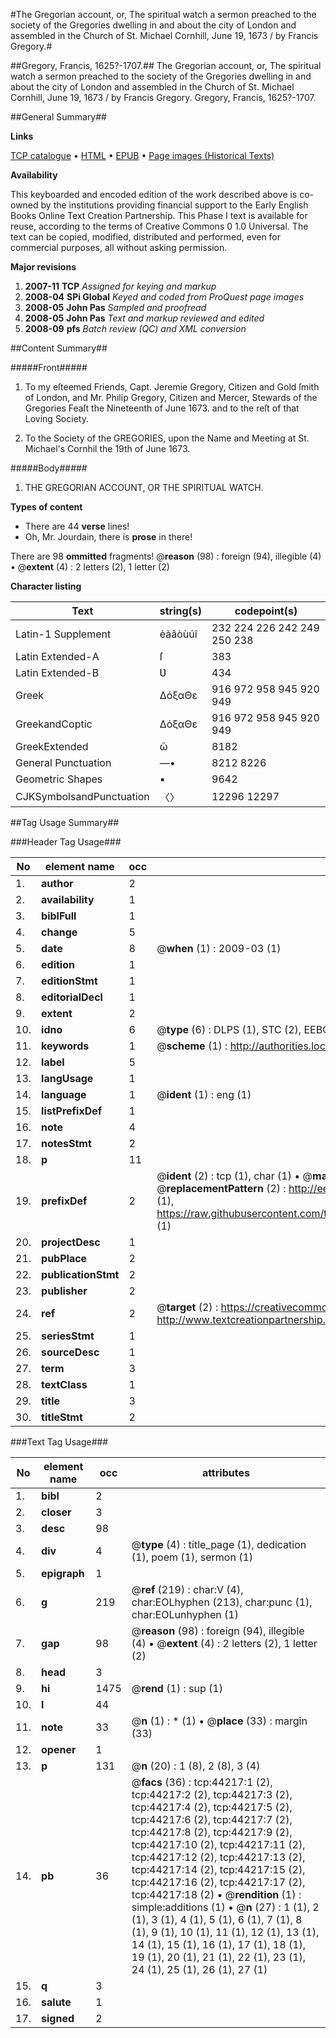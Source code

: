 #The Gregorian account, or, The spiritual watch a sermon preached to the society of the Gregories dwelling in and about the city of London and assembled in the Church of St. Michael Cornhill, June 19, 1673 / by Francis Gregory.#

##Gregory, Francis, 1625?-1707.##
The Gregorian account, or, The spiritual watch a sermon preached to the society of the Gregories dwelling in and about the city of London and assembled in the Church of St. Michael Cornhill, June 19, 1673 / by Francis Gregory.
Gregory, Francis, 1625?-1707.

##General Summary##

**Links**

[TCP catalogue](http://www.ota.ox.ac.uk/tcp/)  • 
[HTML](http://tei.it.ox.ac.uk/tcp/Texts-HTML/free/A42/A42049.html)  • 
[EPUB](http://tei.it.ox.ac.uk/tcp/Texts-EPUB/free/A42/A42049.epub) • 
[Page images (Historical Texts)](https://data.historicaltexts.jisc.ac.uk/view?pubId=eebo-09825923e&pageId=eebo-09825923e-44217-1)

**Availability**

This keyboarded and encoded edition of the
	       work described above is co-owned by the institutions
	       providing financial support to the Early English Books
	       Online Text Creation Partnership. This Phase I text is
	       available for reuse, according to the terms of Creative
	       Commons 0 1.0 Universal. The text can be copied,
	       modified, distributed and performed, even for
	       commercial purposes, all without asking permission.

**Major revisions**

1. __2007-11__ __TCP__ *Assigned for keying and markup*
1. __2008-04__ __SPi Global__ *Keyed and coded from ProQuest page images*
1. __2008-05__ __John Pas__ *Sampled and proofread*
1. __2008-05__ __John Pas__ *Text and markup reviewed and edited*
1. __2008-09__ __pfs__ *Batch review (QC) and XML conversion*

##Content Summary##

#####Front#####

1. To my eſteemed Friends, Capt. Jeremie Gregory, Citizen and Gold ſmith of London, and Mr. Philip Gregory, Citizen and Mercer, Stewards of the Gregories Feaſt the Nineteenth of June 1673. and to the reſt of that Loving Society.

1. To the Society of the GREGORIES, upon the Name and Meeting at St. Michael's Cornhil the 19th of June 1673.

#####Body#####

1. THE GREGORIAN ACCOUNT, OR THE SPIRITUAL WATCH.

**Types of content**

  * There are 44 **verse** lines!
  * Oh, Mr. Jourdain, there is **prose** in there!

There are 98 **ommitted** fragments! 
 @__reason__ (98) : foreign (94), illegible (4)  •  @__extent__ (4) : 2 letters (2), 1 letter (2)

**Character listing**


|Text|string(s)|codepoint(s)|
|---|---|---|
|Latin-1 Supplement|èàâòùúî|232 224 226 242 249 250 238|
|Latin Extended-A|ſ|383|
|Latin Extended-B|Ʋ|434|
|Greek|ΔόξαΘε|916 972 958 945 920 949|
|GreekandCoptic|ΔόξαΘε|916 972 958 945 920 949|
|GreekExtended|ῶ|8182|
|General Punctuation|—•|8212 8226|
|Geometric Shapes|▪|9642|
|CJKSymbolsandPunctuation|〈〉|12296 12297|

##Tag Usage Summary##

###Header Tag Usage###

|No|element name|occ|attributes|
|---|---|---|---|
|1.|__author__|2||
|2.|__availability__|1||
|3.|__biblFull__|1||
|4.|__change__|5||
|5.|__date__|8| @__when__ (1) : 2009-03 (1)|
|6.|__edition__|1||
|7.|__editionStmt__|1||
|8.|__editorialDecl__|1||
|9.|__extent__|2||
|10.|__idno__|6| @__type__ (6) : DLPS (1), STC (2), EEBO-CITATION (1), OCLC (1), VID (1)|
|11.|__keywords__|1| @__scheme__ (1) : http://authorities.loc.gov/ (1)|
|12.|__label__|5||
|13.|__langUsage__|1||
|14.|__language__|1| @__ident__ (1) : eng (1)|
|15.|__listPrefixDef__|1||
|16.|__note__|4||
|17.|__notesStmt__|2||
|18.|__p__|11||
|19.|__prefixDef__|2| @__ident__ (2) : tcp (1), char (1)  •  @__matchPattern__ (2) : ([0-9\-]+):([0-9IVX]+) (1), (.+) (1)  •  @__replacementPattern__ (2) : http://eebo.chadwyck.com/downloadtiff?vid=$1&page=$2 (1), https://raw.githubusercontent.com/textcreationpartnership/Texts/master/tcpchars.xml#$1 (1)|
|20.|__projectDesc__|1||
|21.|__pubPlace__|2||
|22.|__publicationStmt__|2||
|23.|__publisher__|2||
|24.|__ref__|2| @__target__ (2) : https://creativecommons.org/publicdomain/zero/1.0/ (1), http://www.textcreationpartnership.org/docs/. (1)|
|25.|__seriesStmt__|1||
|26.|__sourceDesc__|1||
|27.|__term__|3||
|28.|__textClass__|1||
|29.|__title__|3||
|30.|__titleStmt__|2||


###Text Tag Usage###

|No|element name|occ|attributes|
|---|---|---|---|
|1.|__bibl__|2||
|2.|__closer__|3||
|3.|__desc__|98||
|4.|__div__|4| @__type__ (4) : title_page (1), dedication (1), poem (1), sermon (1)|
|5.|__epigraph__|1||
|6.|__g__|219| @__ref__ (219) : char:V (4), char:EOLhyphen (213), char:punc (1), char:EOLunhyphen (1)|
|7.|__gap__|98| @__reason__ (98) : foreign (94), illegible (4)  •  @__extent__ (4) : 2 letters (2), 1 letter (2)|
|8.|__head__|3||
|9.|__hi__|1475| @__rend__ (1) : sup (1)|
|10.|__l__|44||
|11.|__note__|33| @__n__ (1) : * (1)  •  @__place__ (33) : margin (33)|
|12.|__opener__|1||
|13.|__p__|131| @__n__ (20) : 1 (8), 2 (8), 3 (4)|
|14.|__pb__|36| @__facs__ (36) : tcp:44217:1 (2), tcp:44217:2 (2), tcp:44217:3 (2), tcp:44217:4 (2), tcp:44217:5 (2), tcp:44217:6 (2), tcp:44217:7 (2), tcp:44217:8 (2), tcp:44217:9 (2), tcp:44217:10 (2), tcp:44217:11 (2), tcp:44217:12 (2), tcp:44217:13 (2), tcp:44217:14 (2), tcp:44217:15 (2), tcp:44217:16 (2), tcp:44217:17 (2), tcp:44217:18 (2)  •  @__rendition__ (1) : simple:additions (1)  •  @__n__ (27) : 1 (1), 2 (1), 3 (1), 4 (1), 5 (1), 6 (1), 7 (1), 8 (1), 9 (1), 10 (1), 11 (1), 12 (1), 13 (1), 14 (1), 15 (1), 16 (1), 17 (1), 18 (1), 19 (1), 20 (1), 21 (1), 22 (1), 23 (1), 24 (1), 25 (1), 26 (1), 27 (1)|
|15.|__q__|3||
|16.|__salute__|1||
|17.|__signed__|2||
